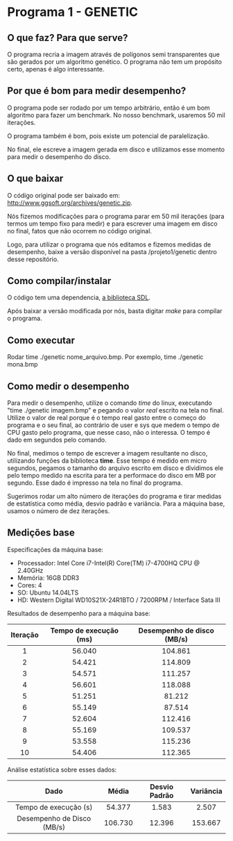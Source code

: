 # Programa 1 - GENETIC

## O que faz? Para que serve?

O programa recria a imagem através de polígonos semi transparentes que são gerados por um algoritmo genético. O programa não tem um propósito certo, apenas é algo interessante.

## Por que é bom para medir desempenho?

O programa pode ser rodado por um tempo arbitrário, então é um bom algoritmo para fazer um benchmark. No nosso benchmark, usaremos 50 mil iterações.

O programa também é bom, pois existe um potencial de paralelização.

No final, ele escreve a imagem gerada em disco e utilizamos esse momento para medir o desempenho do disco.

## O que baixar

O código original pode ser baixado em: http://www.ggsoft.org/archives/genetic.zip.

Nós fizemos modificações para o programa parar em 50 mil iterações (para termos um tempo fixo para medir) e para escrever uma imagem em disco no final, fatos que não ocorrem no código original.

Logo, para utilizar o programa que nós editamos e fizemos medidas de desempenho, baixe a versão disponível na pasta /projeto1/genetic dentro desse repositório.


## Como compilar/instalar

O código tem uma dependencia, [a biblioteca SDL](https://wiki.libsdl.org/Installation).

Após baixar a versão modificada por nós, basta digitar _make_ para compilar o programa.

## Como executar
Rodar time ./genetic nome_arquivo.bmp. Por exemplo, time ./genetic mona.bmp

## Como medir o desempenho

Para medir o desempenho, utilize o comando _time_ do linux, executando "time ./genetic imagem.bmp" e pegando o valor _real_ escrito na tela no final.
Utilize o valor de real porque é o tempo real gasto entre o começo do programa e o seu final, ao contrário de user e sys que medem o tempo de CPU gasto pelo programa, que nesse caso, não o interessa.
O tempo é dado em segundos pelo comando.

No final, medimos o tempo de escrever a imagem resultante no disco, utilizando funções da biblioteca **time**. Esse tempo é medido em micro segundos, pegamos o tamanho do arquivo escrito em disco e dividimos ele pelo tempo medido na escrita para ter a performace do disco em MB por segundo. Esse dado é impresso na tela no final do programa.

Sugerimos rodar um alto número de iterações do programa e tirar medidas de estatística como média, desvio padrão e variância. Para a máquina base, usamos o número de dez iterações.

## Medições base
Especificações da máquina base:
* Processador: Intel Core i7-Intel(R) Core(TM) i7-4700HQ CPU @ 2.40GHz
* Memória: 16GB DDR3
* Cores: 4
* SO: Ubuntu 14.04LTS
* HD: Western Digital WD10S21X-24R1BTO / 7200RPM / Interface Sata III

Resultados de desempenho para a máquina base:

Iteração   | Tempo de execução (ms) | Desempenho de disco (MB/s)
:------: | :------------: | :------------------------------:
1   |     56.040             |    104.861
2   |     54.421             |    114.809
3   |     54.571              |    111.257
4   |     56.601             |    118.088
5   |     51.251             |    81.212
6   |     55.149             |    87.514
7   |     52.604              |    112.416
8   |     55.169             |    109.537
9   |     53.558              |    115.236
10   |     54.406             |    112.365

Análise estatística sobre esses dados:

Dado | Média   | Desvio Padrão | Variância
:----: | :------: | :------------: | :------------------------------:
Tempo de execução (s) | 54.377  |     1.583             |    2.507
Desempenho de Disco (MB/s) | 106.730  |     12.396            |    153.667